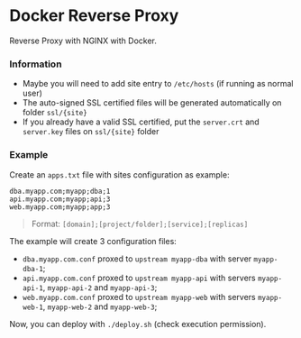 # Docker Reverse Proxy

Reverse Proxy with NGINX with Docker.

### Information

- Maybe you will need to add site entry to `/etc/hosts` (if running as normal user)
- The auto-signed SSL certified files will be generated automatically on folder `ssl/{site}`
- If you already have a valid SSL certified, put the `server.crt` and `server.key` files on `ssl/{site}` folder

### Example

Create an `apps.txt` file with sites configuration as example:

```
dba.myapp.com;myapp;dba;1
api.myapp.com;myapp;api;3
web.myapp.com;myapp;app;3
```

> Format: `[domain];[project/folder];[service];[replicas]`

The example will create 3 configuration files:

- `dba.myapp.com.conf` proxed to `upstream myapp-dba` with server `myapp-dba-1`;
- `api.myapp.com.conf` proxed to `upstream myapp-api` with servers `myapp-api-1`, `myapp-api-2` and  `myapp-api-3`;
- `web.myapp.com.conf` proxed to `upstream myapp-web` with servers `myapp-web-1`, `myapp-web-2` and  `myapp-web-3`;

Now, you can deploy with `./deploy.sh` (check execution permission).